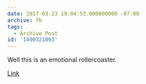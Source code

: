 ```yaml
---
date: 2017-03-23 19:04:53.000000000 -07:00
archive: fb
tags: 
  - Archive Post
id: '1490321093'
---
```


Well this is an emotional rollercoaster. 

[Link](https://www.buzzfeed.com/victoriasanusi/a-four-year-old-boy-saved-his-mothers-life-using)